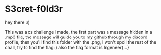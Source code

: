 # S3cret-f0ld3r
hey there :))

This was a cs challenge I made, the first part was a message hidden in a .mp3 file, the message will guide you to my github through my discord profile, then you'll find this folder with the .png, I won't spoil the rest of the chall, try to find the flag :) also the flag format is Ingeneer{...}
